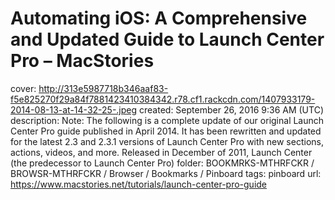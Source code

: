# Automating iOS: A Comprehensive and Updated Guide to Launch Center Pro – MacStories

cover: http://313e5987718b346aaf83-f5e825270f29a84f7881423410384342.r78.cf1.rackcdn.com/1407933179-2014-08-13-at-14-32-25-.jpeg
created: September 26, 2016 9:36 AM (UTC)
description: Note: The following is a complete update of our original Launch Center Pro guide published in April 2014. It has been rewritten and updated for the latest 2.3 and 2.3.1 versions of Launch Center Pro with new sections, actions, videos, and more. Released in December of 2011, Launch Center (the predecessor to Launch Center Pro)
folder: BOOKMRKS-MTHRFCKR / BROWSR-MTHRFCKR / Browser / Bookmarks / Pinboard
tags: pinboard
url: https://www.macstories.net/tutorials/launch-center-pro-guide
